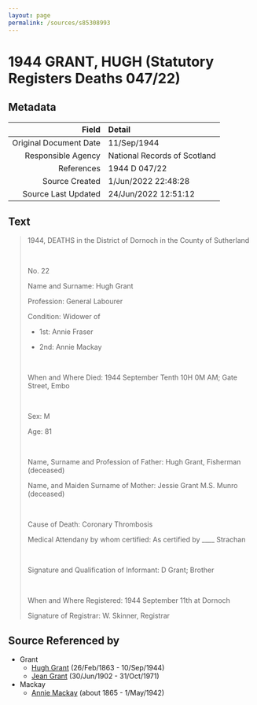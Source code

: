 ```yaml
---
layout: page
permalink: /sources/s85308993
---
```


# 1944 GRANT, HUGH (Statutory Registers Deaths 047/22)

## Metadata

Field | Detail
---:|:---
Original Document Date | 11/Sep/1944
Responsible Agency | National Records of Scotland
References | 1944 D 047/22
Source Created | 1/Jun/2022 22:48:28
Source Last Updated | 24/Jun/2022 12:51:12

## Text

> 1944, DEATHS in the District of Dornoch in the County of Sutherland
>
> <br/>
>
> No. 22
>
> Name and Surname: Hugh Grant
>
> Profession: General Labourer
>
> Condition: Widower of
>
> * 1st: Annie Fraser
>
> * 2nd: Annie Mackay
>
> <br/>
>
> When and Where Died: 1944 September Tenth 10H 0M AM; Gate Street, Embo
>
> <br/>
>
> Sex: M
>
> Age: 81
>
> <br/>
>
> Name, Surname and Profession of Father: Hugh Grant, Fisherman (deceased)
>
> Name, and Maiden Surname of Mother: Jessie Grant M.S. Munro (deceased)
>
> <br/>
>
> Cause of Death: Coronary Thrombosis
>
> Medical Attendany by whom certified: As certified by ____ Strachan
>
> <br/>
>
> Signature and Qualification of Informant: D Grant; Brother
>
> <br/>
>
> When and Where Registered: 1944 September 11th at Dornoch
>
> Signature of Registrar: W. Skinner, Registrar
>

## Source Referenced by

* Grant
  * [Hugh Grant](../people/@31066628@-hugh-grant-b1863-2-26-d1944-9-10.md) (26/Feb/1863 - 10/Sep/1944)
  * [Jean Grant](../people/@81075921@-jean-grant-b1902-6-30-d1971-10-31.md) (30/Jun/1902 - 31/Oct/1971)
* Mackay
  * [Annie Mackay](../people/@503334@-annie-mackay-b1865-d1942-5-1.md) (about 1865 - 1/May/1942)
